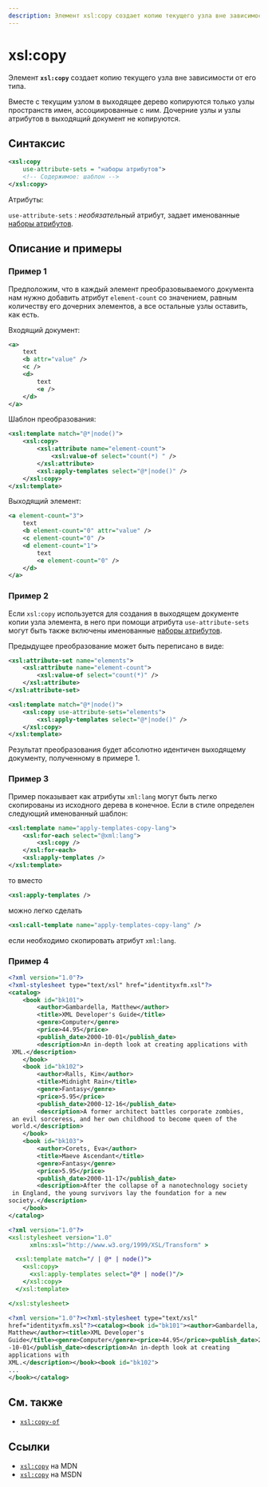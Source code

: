 ```yaml
---
description: Элемент xsl:copy создает копию текущего узла вне зависимости от его типа
---
```


# xsl:copy

Элемент **`xsl:copy`** создает копию текущего узла вне зависимости от его типа.

Вместе с текущим узлом в выходящее дерево копируются только узлы пространств имен, ассоциированные с ним. Дочерние узлы и узлы атрибутов в выходящий документ не копируются.

## Синтаксис

```xml
<xsl:copy
    use-attribute-sets = "наборы атрибутов">
    <!-- Содержимое: шаблон -->
</xsl:copy>
```

Атрибуты:

`use-attribute-sets`
: _необязательный_ атрибут, задает именованные [наборы атрибутов](xsl-attribute-set.md).

## Описание и примеры

### Пример 1

Предположим, что в каждый элемент преобразовываемого документа нам нужно добавить атрибут `element-count` со значением, равным количеству его дочерних элементов, а все остальные узлы оставить, как есть.

Входящий документ:

```xml
<a>
    text
    <b attr="value" />
    <c />
    <d>
        text
        <e />
    </d>
</a>
```

Шаблон преобразования:

```xml
<xsl:template match="@*|node()">
    <xsl:copy>
        <xsl:attribute name="element-count">
            <xsl:value-of select="count(*) " />
        </xsl:attribute>
        <xsl:apply-templates select="@*|node()" />
    </xsl:copy>
</xsl:template>
```

Выходящий элемент:

```xml
<a element-count="3">
    text
    <b element-count="0" attr="value" />
    <c element-count="0" />
    <d element-count="1">
        text
        <e element-count="0" />
    </d>
</a>
```

### Пример 2

Если `xsl:copy` используется для создания в выходящем документе копии узла элемента, в него при помощи атрибута `use-attribute-sets` могут быть также включены именованные [наборы атрибутов](xsl-attribute-set.md).

Предыдущее преобразование может быть переписано в виде:

```xml
<xsl:attribute-set name="elements">
    <xsl:attribute name="element-count">
        <xsl:value-of select="count(*)" />
    </xsl:attribute>
</xsl:attribute-set>

<xsl:template match="@*|node()">
    <xsl:copy use-attribute-sets="elements">
        <xsl:apply-templates select="@*|node()" />
    </xsl:copy>
</xsl:template>
```

Результат преобразования будет абсолютно идентичен выходящему документу, полученному в примере 1.

### Пример 3

Пример показывает как атрибуты `xml:lang` могут быть легко скопированы из исходного дерева в конечное. Если в стиле определен следующий именованный шаблон:

```xml
<xsl:template name="apply-templates-copy-lang">
    <xsl:for-each select="@xml:lang">
        <xsl:copy />
    </xsl:for-each>
    <xsl:apply-templates />
</xsl:template>
```

то вместо

```xml
<xsl:apply-templates />
```

можно легко сделать

```xml
<xsl:call-template name="apply-templates-copy-lang" />
```

если необходимо скопировать атрибут `xml:lang`.

### Пример 4

```xml tab="XML"
<?xml version="1.0"?>
<?xml-stylesheet type="text/xsl" href="identityxfm.xsl"?>
<catalog>
    <book id="bk101">
        <author>Gambardella, Matthew</author>
        <title>XML Developer's Guide</title>
        <genre>Computer</genre>
        <price>44.95</price>
        <publish_date>2000-10-01</publish_date>
        <description>An in-depth look at creating applications with
 XML.</description>
    </book>
    <book id="bk102">
        <author>Ralls, Kim</author>
        <title>Midnight Rain</title>
        <genre>Fantasy</genre>
        <price>5.95</price>
        <publish_date>2000-12-16</publish_date>
        <description>A former architect battles corporate zombies,
 an evil sorceress, and her own childhood to become queen of the
 world.</description>
    </book>
    <book id="bk103">
        <author>Corets, Eva</author>
        <title>Maeve Ascendant</title>
        <genre>Fantasy</genre>
        <price>5.95</price>
        <publish_date>2000-11-17</publish_date>
        <description>After the collapse of a nanotechnology society
 in England, the young survivors lay the foundation for a new
society.</description>
    </book>
</catalog>
```

```xslt tab="XSLT"
<?xml version="1.0"?>
<xsl:stylesheet version="1.0"
      xmlns:xsl="http://www.w3.org/1999/XSL/Transform" >

  <xsl:template match="/ | @* | node()">
    <xsl:copy>
      <xsl:apply-templates select="@* | node()"/>
    </xsl:copy>
  </xsl:template>

</xsl:stylesheet>
```

```xml tab="Output"
<?xml version="1.0"?><?xml-stylesheet type="text/xsl"
href="identityxfm.xsl"?><catalog><book id="bk101"><author>Gambardella,
Matthew</author><title>XML Developer's
Guide</title><genre>Computer</genre><price>44.95</price><publish_date>2000
-10-01</publish_date><description>An in-depth look at creating
applications with
XML.</description></book><book id="bk102">
...
</book></catalog>
```

## См. также

- [`xsl:copy-of`](xsl-copy-of.md)

## Ссылки

- [`xsl:copy`](https://developer.mozilla.org/en/XSLT/copy) на MDN
- [`xsl:copy`](https://msdn.microsoft.com/en-us/library/ms256128.aspx) на MSDN
